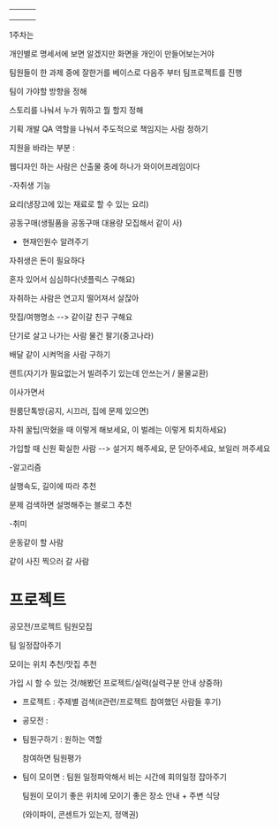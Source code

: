 |      |      |      |
| ---- | ---- | ---- |
|      |      |      |
|      |      |      |
|      |      |      |

1주차는

개인별로 명세서에 보면 알겠지만 화면을 개인이 만들어보는거야

팀원들이 한 과제 중에 잘한거를 베이스로 다음주 부터 팀프로젝트를 진행

팀이 가야할 방향을 정해

스토리를 나눠서 누가 뭐하고 뭘 할지 정해

기획 개발 QA 역할을 나눠서 주도적으로 책임지는 사람 정하기

지원을 바라는 부분 : 

웹디자인 하는 사람은 산출물 중에 하나가 와이어프레임이다



-자취생 기능

요리(냉장고에 있는 재료로 할 수 있는 요리)

공동구매(생필품을 공동구매 대용량 모집해서 같이 사)

- 현재인원수 알려주기

자취생은 돈이 필요하다

혼자 있어서 심심하다(넷플릭스 구해요)



자취하는 사람은 연고지 떨어져서 살잖아

맛집/여행명소 --> 같이갈 친구 구해요



단기로 살고 나가는 사람 물건 팔기(중고나라)



배달 같이 시켜먹을 사람 구하기

렌트(자기가 필요없는거 빌려주기 있는데 안쓰는거 / 물물교환)

이사가면서

원룸단톡방(공지, 시끄러, 집에 문제 있으면)

자취 꿀팁(막혔을 때 이렇게 해보세요, 이 벌레는 이렇게 퇴치하세요)



가입할 때 신원 확실한 사람 --> 설거지 해주세요, 문 닫아주세요, 보일러 꺼주세요



-알고리즘

실행속도, 길이에 따라 추천

문제 검색하면 설명해주는 블로그 추천



-취미

운동같이 할 사람

같이 사진 찍으러 갈 사람



 # 프로젝트

공모전/프로젝트 팀원모집

팀 일정잡아주기

모이는 위치 추천/맛집 추천



가입 시 할 수 있는 것/해봤던 프로젝트/실력(실력구분 안내 상중하)

* 프로젝트 : 주제별 검색(it관련/프로젝트 참여했던 사람들 후기)
* 공모전 : 

* 팀원구하기 : 원하는 역할

  참여하면 팀원평가

* 팀이 모이면 : 팀원 일정파악해서 비는 시간에 회의일정 잡아주기

  팀원이 모이기 좋은 위치에 모이기 좋은 장소 안내 + 주변 식당

  (와이파이, 콘센트가 있는지, 정액권)